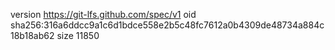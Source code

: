 version https://git-lfs.github.com/spec/v1
oid sha256:316a6ddcc9a1c6d1bdce558e2b5c48fc7612a0b4309de48734a884c18b18ab62
size 11850
